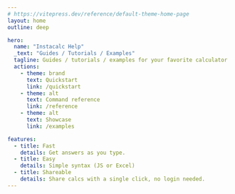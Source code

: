 ```yaml
---
# https://vitepress.dev/reference/default-theme-home-page
layout: home
outline: deep

hero:
  name: "Instacalc Help"
  _text: "Guides / Tutorials / Examples"
  tagline: Guides / tutorials / examples for your favorite calculator
  actions:
    - theme: brand
      text: Quickstart
      link: /quickstart
    - theme: alt
      text: Command reference
      link: /reference
    - theme: alt
      text: Showcase 
      link: /examples

features:
  - title: Fast
    details: Get answers as you type. 
  - title: Easy
    details: Simple syntax (JS or Excel) 
  - title: Shareable
    details: Share calcs with a single click, no login needed.
---
```


